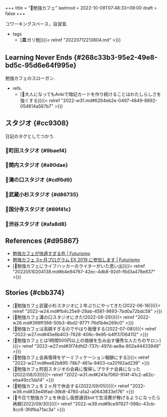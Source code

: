 +++
title = "📝勉強カフェ"
lastmod = 2022-10-09T07:48:33+09:00
draft = false
+++

コワーキングスペース，自習室.

-   tags
    -   [🏛ガリ勉]({{< relref "20220712213804.md" >}})


## Learning Never Ends {#268c33b3-95e2-49e8-bd5c-95d6e64f995e}

勉強カフェのスローガン.

-   refs.
    -   [💭大人になってもAnkiで暗記カードを作り続けることはわたしらしさを強くする]({{< relref "2022-w31.md#6264eb2e-0497-4849-8892-054814a567b7" >}})


## スタジオ {#cc9308}

日記のタグとしてつかう.


### 🔖町田スタジオ {#9baef4}


### 🔖関内スタジオ {#a90dae}


### 🔖溝の口スタジオ {#cdf6d9}


### 🔖武蔵小杉スタジオ {#d86735}


### 🔖国分寺スタジオ {#89f41c}


### 🔖渋谷スタジオ {#afa8d8}


## References {#d95867}

-   [勉強カフェが快適すぎる件 | Futurismo](https://futurismo.biz/archives/5943/)
-   [勉強カフェ 3ヶ月プログラム EX 2019 に参加します | Futurismo](https://futurismo.biz/benkyocafe-3pro-2019/)
-   [🔵勉強カフェにライフハッカーのライターがいた思い出]({{< relref "20220510204138.md#b4e94767-42ec-4db8-92d1-f6d3a478e837" >}})


## Stories {#cbb374}

-   [💭勉強カフェ武蔵小杉スタジオに１年ぶりにやってきた(2022-06-16)]({{< relref "2022-w24.md#fb4c25e9-29ab-4581-9893-7bd0a72bdc58" >}})
-   [💭勉強カフェ溝の口スタジオにきた(2022-06-29)]({{< relref "2022-w26.md#399ff368-50b3-4bd2-9771-76d1b4e269c0" >}})
-   [💭勉強カフェは高額すぎるのでやはり我慢する(2022-07-08)]({{< relref "2022-w27.md#45e6b403-7828-406c-9e95-b4ff37064112" >}})
-   [💭勉強カフェとは1時間500円以上の価値を生み出す優秀な人たちのサロン]({{< relref "2022-w27.md#3f74dfd2-737c-497d-ae9a-802a44433948" >}})
-   [💭勉強カフェ会員復帰をゲーミフィケーション報酬にする]({{< relref "2022-w27.md#ee62b895-78b7-461a-9403-ca20192ad239" >}})
-   [💭勉強カフェ町田スタジオの会員に復帰しプラチナ会員になった(2022/08/03)]({{< relref "2022-w31.md#241e7060-914f-41c2-a62c-eba49cc1da14" >}})
-   [💭勉強カフェを２ヶ月で休会する(2022/09/05)]({{< relref "2022-w36.md#33e49fad-39b8-4780-a1a2-a0643833e176" >}})
-   [💭今日で勉強カフェを休会し仮想通貨botで生活費が稼げるようになったら再開(2022/09/30)]({{< relref "2022-w39.md#9ce97827-098c-43cb-8cc6-3fdfba71ac3a" >}})
